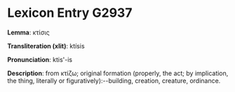 # Lexicon Entry G2937

**Lemma**: κτίσις

**Transliteration (xlit)**: ktísis

**Pronunciation**: ktis'-is

**Description**:
from κτίζω; original formation (properly, the act; by implication, the thing, literally or figuratively):--building, creation, creature, ordinance.
